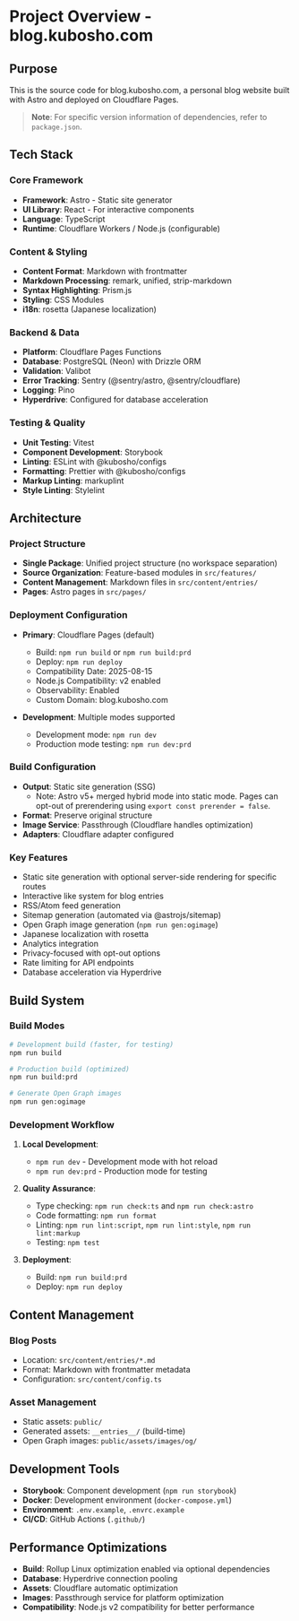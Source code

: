 # Project Overview - blog.kubosho.com

## Purpose

This is the source code for blog.kubosho.com, a personal blog website built with Astro and deployed on Cloudflare Pages.

> **Note**: For specific version information of dependencies, refer to `package.json`.

## Tech Stack

### Core Framework

- **Framework**: Astro - Static site generator
- **UI Library**: React - For interactive components
- **Language**: TypeScript
- **Runtime**: Cloudflare Workers / Node.js (configurable)

### Content & Styling

- **Content Format**: Markdown with frontmatter
- **Markdown Processing**: remark, unified, strip-markdown
- **Syntax Highlighting**: Prism.js
- **Styling**: CSS Modules
- **i18n**: rosetta (Japanese localization)

### Backend & Data

- **Platform**: Cloudflare Pages Functions
- **Database**: PostgreSQL (Neon) with Drizzle ORM
- **Validation**: Valibot
- **Error Tracking**: Sentry (@sentry/astro, @sentry/cloudflare)
- **Logging**: Pino
- **Hyperdrive**: Configured for database acceleration

### Testing & Quality

- **Unit Testing**: Vitest
- **Component Development**: Storybook
- **Linting**: ESLint with @kubosho/configs
- **Formatting**: Prettier with @kubosho/configs
- **Markup Linting**: markuplint
- **Style Linting**: Stylelint

## Architecture

### Project Structure

- **Single Package**: Unified project structure (no workspace separation)
- **Source Organization**: Feature-based modules in `src/features/`
- **Content Management**: Markdown files in `src/content/entries/`
- **Pages**: Astro pages in `src/pages/`

### Deployment Configuration

- **Primary**: Cloudflare Pages (default)
  - Build: `npm run build` or `npm run build:prd`
  - Deploy: `npm run deploy`
  - Compatibility Date: 2025-08-15
  - Node.js Compatibility: v2 enabled
  - Observability: Enabled
  - Custom Domain: blog.kubosho.com

- **Development**: Multiple modes supported
  - Development mode: `npm run dev`
  - Production mode testing: `npm run dev:prd`

### Build Configuration

- **Output**: Static site generation (SSG)
  - Note: Astro v5+ merged hybrid mode into static mode. Pages can opt-out of prerendering using `export const prerender = false`.
- **Format**: Preserve original structure
- **Image Service**: Passthrough (Cloudflare handles optimization)
- **Adapters**: Cloudflare adapter configured

### Key Features

- Static site generation with optional server-side rendering for specific routes
- Interactive like system for blog entries
- RSS/Atom feed generation
- Sitemap generation (automated via @astrojs/sitemap)
- Open Graph image generation (`npm run gen:ogimage`)
- Japanese localization with rosetta
- Analytics integration
- Privacy-focused with opt-out options
- Rate limiting for API endpoints
- Database acceleration via Hyperdrive

## Build System

### Build Modes

```bash
# Development build (faster, for testing)
npm run build

# Production build (optimized)
npm run build:prd

# Generate Open Graph images
npm run gen:ogimage
```

### Development Workflow

1. **Local Development**:
   - `npm run dev` - Development mode with hot reload
   - `npm run dev:prd` - Production mode for testing

2. **Quality Assurance**:
   - Type checking: `npm run check:ts` and `npm run check:astro`
   - Code formatting: `npm run format`
   - Linting: `npm run lint:script`, `npm run lint:style`, `npm run lint:markup`
   - Testing: `npm test`

3. **Deployment**:
   - Build: `npm run build:prd`
   - Deploy: `npm run deploy`

## Content Management

### Blog Posts

- Location: `src/content/entries/*.md`
- Format: Markdown with frontmatter metadata
- Configuration: `src/content/config.ts`

### Asset Management

- Static assets: `public/`
- Generated assets: `__entries__/` (build-time)
- Open Graph images: `public/assets/images/og/`

## Development Tools

- **Storybook**: Component development (`npm run storybook`)
- **Docker**: Development environment (`docker-compose.yml`)
- **Environment**: `.env.example`, `.envrc.example`
- **CI/CD**: GitHub Actions (`.github/`)

## Performance Optimizations

- **Build**: Rollup Linux optimization enabled via optional dependencies
- **Database**: Hyperdrive connection pooling
- **Assets**: Cloudflare automatic optimization
- **Images**: Passthrough service for platform optimization
- **Compatibility**: Node.js v2 compatibility for better performance